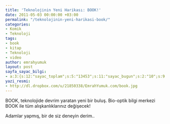 ```yaml
---
title: 'Teknolojinin Yeni Harikası: BOOK!'
date: 2011-05-03 00:00:00 +03:00
permalink: "/teknolojinin-yeni-harikasi-book/"
categories:
- Komik
- Teknoloji
tags:
- book
- kitap
- Teknoloji
- video
author: emrahyumuk
layout: post
sayfa_sayac_bilgi:
- a:3:{s:12:"sayac_toplam";s:5:"13453";s:11:"sayac_bugun";s:2:"10";s:9:"son_okuma";s:10:"1364918478";}
yazi_resmi:
- http://dl.dropbox.com/u/21850338/EmrahYumuk.com/book.jpg
---
```


BOOK, teknolojide devrim yaratan yeni bir buluş. Bio-optik bilgi merkezi BOOK ile tüm alışkanlıklarınız değişecek!

Adamlar yapmış, bir de siz deneyin derim..  
<!--more-->